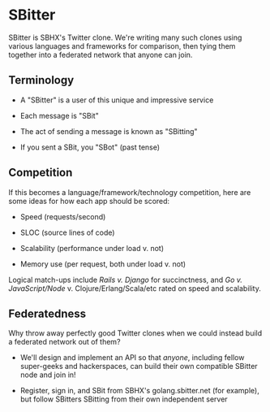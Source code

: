 SBitter
=======

SBitter is SBHX's Twitter clone.  We're writing many such clones using
various languages and frameworks for comparison, then tying them
together into a federated network that anyone can join.


Terminology
-----------

* A "SBitter" is a user of this unique and impressive service

* Each message is "SBit"

* The act of sending a message is known as "SBitting"

* If you sent a SBit, you "SBot" (past tense)


Competition
-----------

If this becomes a language/framework/technology competition, here are
some ideas for how each app should be scored:

* Speed (requests/second)

* SLOC (source lines of code)

* Scalability (performance under load v. not)

* Memory use (per request, both under load v. not)


Logical match-ups include _Rails v. Django_ for succinctness, and _Go
v. JavaScript/Node_ v. Clojure/Erlang/Scala/etc rated on speed and
scalability.


Federatedness
-------------

Why throw away perfectly good Twitter clones when we could instead
build a federated network out of them?

* We'll design and implement an API so that _anyone_, including fellow
  super-geeks and hackerspaces, can build their own compatible SBitter
  node and join in!

* Register, sign in, and SBit from SBHX's golang.sbitter.net (for
  example), but follow SBitters SBitting from their own independent
  server
